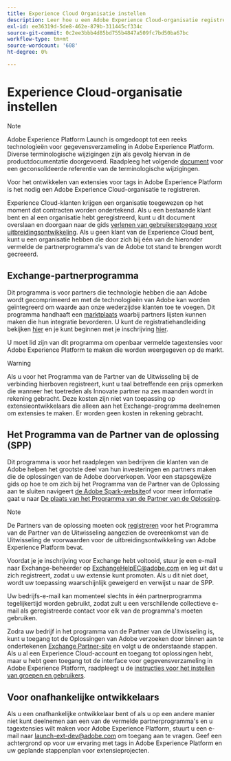 ```yaml
---
title: Experience Cloud Organisatie instellen
description: Leer hoe u een Adobe Experience Cloud-organisatie registreert om extensies voor Adobe Experience Platform te gaan ontwikkelen.
exl-id: ee36319d-5de8-462e-879b-311445cf334c
source-git-commit: 0c2ee3bbb4d85bd755b4847a509fc7bd50ba67bc
workflow-type: tm+mt
source-wordcount: '608'
ht-degree: 0%

---
```


# Experience Cloud-organisatie instellen

>[!NOTE]
>
>Adobe Experience Platform Launch is omgedoopt tot een reeks technologieën voor gegevensverzameling in Adobe Experience Platform. Diverse terminologische wijzigingen zijn als gevolg hiervan in de productdocumentatie doorgevoerd. Raadpleeg het volgende [document](../../term-updates.md) voor een geconsolideerde referentie van de terminologische wijzigingen.

Voor het ontwikkelen van extensies voor tags in Adobe Experience Platform is het nodig een Adobe Experience Cloud-organisatie te registreren.

Experience Cloud-klanten krijgen een organisatie toegewezen op het moment dat contracten worden ondertekend. Als u een bestaande klant bent en al een organisatie hebt geregistreerd, kunt u dit document overslaan en doorgaan naar de gids [verlenen van gebruikerstoegang voor uitbreidingsontwikkeling](./access.md). Als u geen klant van de Experience Cloud bent, kunt u een organisatie hebben die door zich bij één van de hieronder vermelde de partnerprogramma&#39;s van de Adobe tot stand te brengen wordt gecreeerd.

## Exchange-partnerprogramma

Dit programma is voor partners die technologie hebben die aan Adobe wordt gecomprimeerd en met de technologieën van Adobe kan worden geïntegreerd om waarde aan onze wederzijdse klanten toe te voegen. Dit programma handhaaft een [marktplaats](https://www.adobeexchange.com/experiencecloud.html) waarbij partners lijsten kunnen maken die hun integratie bevorderen. U kunt de registratiehandleiding bekijken [hier](https://partners.adobe.com/exchangeprogram/experiencecloud/reg-guide.html) en je kunt beginnen met je inschrijving [hier](https://partners.adobe.com/exchangeprogram/experiencecloud/prereg.html).

U moet lid zijn van dit programma om openbaar vermelde tagextensies voor Adobe Experience Platform te maken die worden weergegeven op de markt.

>[!WARNING]
>
>Als u voor het Programma van de Partner van de Uitwisseling bij de verbinding hierboven registreert, kunt u taal betreffende een prijs opmerken die wanneer het toetreden als Innovate partner na zes maanden wordt in rekening gebracht. Deze kosten zijn niet van toepassing op extensieontwikkelaars die alleen aan het Exchange-programma deelnemen om extensies te maken. Er worden geen kosten in rekening gebracht.

## Het Programma van de Partner van de oplossing (SPP)

Dit programma is voor het raadplegen van bedrijven die klanten van de Adobe helpen het grootste deel van hun investeringen en partners maken die de oplossingen van de Adobe doorverkopen. Voor een stapsgewijze gids op hoe te om zich bij het Programma van de Partner van de Oplossing aan te sluiten navigeert [de Adobe Spark-website](https://spark.adobe.com/page/7PKZzIJJjkcDd/)of voor meer informatie gaat u naar [De plaats van het Programma van de Partner van de Oplossing](https://solutionpartners.adobe.com/home.html).

>[!NOTE]
>
>De Partners van de oplossing moeten ook [registreren](https://partners.adobe.com/exchangeprogram/experiencecloud/prereg.html) voor het Programma van de Partner van de Uitwisseling aangezien de overeenkomst van de Uitwisseling de voorwaarden voor de uitbreidingsontwikkeling van Adobe Experience Platform bevat.
>
>Voordat je je inschrijving voor Exchange hebt voltooid, stuur je een e-mail naar Exchange-beheerder op <ExchangeHelpEC@adobe.com> en leg uit dat u zich registreert, zodat u uw extensie kunt promoten. Als u dit niet doet, wordt uw toepassing waarschijnlijk geweigerd en verwijst u naar de SPP.
>
>Uw bedrijfs-e-mail kan momenteel slechts in één partnerprogramma tegelijkertijd worden gebruikt, zodat zult u een verschillende collectieve e-mail als geregistreerde contact voor elk van de programma&#39;s moeten gebruiken.

Zodra uw bedrijf in het programma van de Partner van de Uitwisseling is, kunt u toegang tot de Oplossingen van Adobe verzoeken door binnen aan te ondertekenen [Exchange Partner-site](https://partners.adobe.com/exchangeprogram/experiencecloud) en volgt u de onderstaande stappen. Als u al een Experience Cloud-account en toegang tot oplossingen hebt, maar u hebt geen toegang tot de interface voor gegevensverzameling in Adobe Experience Platform, raadpleegt u de [instructies voor het instellen van groepen en gebruikers](../../ui/administration/user-permissions.md).

## Voor onafhankelijke ontwikkelaars

Als u een onafhankelijke ontwikkelaar bent of als u op een andere manier niet kunt deelnemen aan een van de vermelde partnerprogramma&#39;s en u tagextensies wilt maken voor Adobe Experience Platform, stuurt u een e-mail naar launch-ext-dev@adobe.com om toegang aan te vragen. Geef een achtergrond op voor uw ervaring met tags in Adobe Experience Platform en uw geplande stappenplan voor extensieprojecten.
